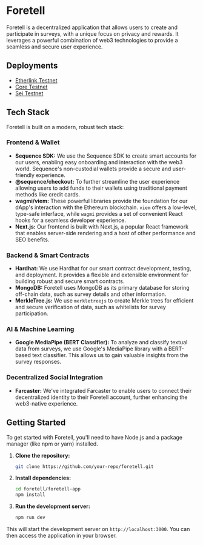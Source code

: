 # Foretell

Foretell is a decentralized application that allows users to create and participate in surveys, with a unique focus on privacy and rewards. It leverages a powerful combination of web3 technologies to provide a seamless and secure user experience.

## Deployments

- [Etherlink Testnet](https://testnet.explorer.etherlink.com/address/0xf1805Bc3F6C8dA9b3D7A69257BA3888F7194fFE7)
- [Core Testnet](https://scan.test2.btcs.network/address/0x4DAb62B27b5310cC9AE11A72d9e39a0B53D85b6D)
- [Sei Testnet](https://seitrace.com/address/0x80Ae7950f790819EF678D20cC4e0710fc18367D9?chain=atlantic-2)

## Tech Stack

Foretell is built on a modern, robust tech stack:

### Frontend & Wallet

- **Sequence SDK:** We use the Sequence SDK to create smart accounts for our users, enabling easy onboarding and interaction with the web3 world. Sequence's non-custodial wallets provide a secure and user-friendly experience.
- **@sequence/checkout:** To further streamline the user experience allowing users to add funds to their wallets using traditional payment methods like credit cards.
- **wagmi/viem:** These powerful libraries provide the foundation for our dApp's interaction with the Ethereum blockchain. `viem` offers a low-level, type-safe interface, while `wagmi` provides a set of convenient React hooks for a seamless developer experience.
- **Next.js:** Our frontend is built with Next.js, a popular React framework that enables server-side rendering and a host of other performance and SEO benefits.

### Backend & Smart Contracts

- **Hardhat:** We use Hardhat for our smart contract development, testing, and deployment. It provides a flexible and extensible environment for building robust and secure smart contracts.
- **MongoDB:** Foretell uses MongoDB as its primary database for storing off-chain data, such as survey details and other information.
- **MerkleTree.js:** We use `merkletreejs` to create Merkle trees for efficient and secure verification of data, such as whitelists for survey participation.

### AI & Machine Learning

- **Google MediaPipe (BERT Classifier):** To analyze and classify textual data from surveys, we use Google's MediaPipe library with a BERT-based text classifier. This allows us to gain valuable insights from the survey responses.

### Decentralized Social Integration

- **Farcaster:** We've integrated Farcaster to enable users to connect their decentralized identity to their Foretell account, further enhancing the web3-native experience.

## Getting Started

To get started with Foretell, you'll need to have Node.js and a package manager (like npm or yarn) installed.

1.  **Clone the repository:**
    ```bash
    git clone https://github.com/your-repo/foretell.git
    ```
2.  **Install dependencies:**
    ```bash
    cd foretell/foretell-app
    npm install
    ```
3.  **Run the development server:**
    ```bash
    npm run dev
    ```

This will start the development server on `http://localhost:3000`. You can then access the application in your browser.
